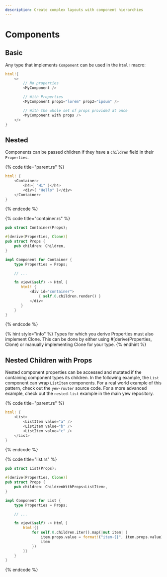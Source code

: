 ```yaml
---
description: Create complex layouts with component hierarchies
---
```


# Components

## Basic

Any type that implements `Component` can be used in the `html!` macro:

```rust
html!{
    <>
        // No properties
        <MyComponent />

        // With Properties
        <MyComponent prop1="lorem" prop2="ipsum" />

        // With the whole set of props provided at once
        <MyComponent with props />
    </>
}
```

## Nested

Components can be passed children if they have a `children` field in their `Properties`.

{% code title="parent.rs" %}
```rust
html! {
    <Container>
        <h4>{ "Hi" }</h4>
        <div>{ "Hello" }</div>
    </Container>
}
```
{% endcode %}

{% code title="container.rs" %}
```rust
pub struct Container(Props);

#[derive(Properties, Clone)]
pub struct Props {
    pub children: Children,
}

impl Component for Container {
    type Properties = Props;

    // ...

    fn view(&self) -> Html {
       html! {
           <div id="container">
               { self.0.children.render() }
           </div>
       }
    }
}
```
{% endcode %}

{% hint style="info" %} Types for which you derive Properties must also implement Clone. This can be done by either using #[derive(Properties, Clone) or manually implementing Clone for your type. {% endhint %}

## Nested Children with Props

Nested component properties can be accessed and mutated if the containing component types its children.
In the following example, the `List` component can wrap `ListItem` components. For a real world example
of this pattern, check out the `yew-router` source code. For a more advanced example, check out the 
`nested-list` example in the main yew repository.

{% code title="parent.rs" %}
```rust
html! {
    <List>
        <ListItem value="a" />
        <ListItem value="b" />
        <ListItem value="c" />
    </List>
}
```
{% endcode %}

{% code title="list.rs" %}
```rust
pub struct List(Props);

#[derive(Properties, Clone)]
pub struct Props {
    pub children: ChildrenWithProps<ListItem>,
}

impl Component for List {
    type Properties = Props;

    // ...

    fn view(&self) -> Html {
        html!{{
            for self.0.children.iter().map(|mut item| {
                item.props.value = format!("item-{}", item.props.value);
                item
            })
        }}
    }
}
```
{% endcode %}

